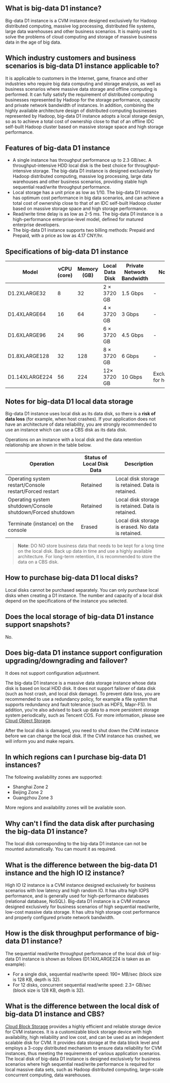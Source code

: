 
## What is big-data D1 instance?

Big-data D1 instance is a CVM instance designed exclusively for Hadoop distributed computing, massive log processing, distributed file systems, large data warehouses and other business scenarios. It is mainly used to solve the problems of cloud computing and storage of massive business data in the age of big data.



## Which industry customers and business scenarios is big-data D1 instance applicable to?

It is applicable to customers in the Internet, game, finance and other industries who require big data computing and storage analysis, as well as business scenarios where massive data storage and offline computing is performed. It can fully satisfy the requirement of distributed computing businesses represented by Hadoop for the storage performance, capacity and private network bandwidth of instances.
In addition, combining the highly available architecture design of distributed computing businesses represented by Hadoop, big-data D1 instance adopts a local storage design, so as to achieve a total cost of ownership close to that of an offline IDC self-built Hadoop cluster based on massive storage space and high storage performance.

## Features of big-data D1 instance


* A single instance has throughput performance up to 2.3 GB/sec. A throughput-intensive HDD local disk is the best choice for throughput-intensive storage. The big-data D1 instance is designed exclusively for Hadoop distributed computing, massive log processing, large data warehouses and other business scenarios, providing stable high sequential read/write throughput performance.
* Local storage has a unit price as low as 1/10. The big-data D1 instance has optimum cost performance in big data scenarios, and can achieve a total cost of ownership close to that of an IDC self-built Hadoop cluster based on massive storage space and high storage performance.
* Read/write time delay is as low as 2-5 ms. The big-data D1 instance is a high-performance enterprise-level model, defined for matured enterprise developers.
* The big-data D1 instance supports two billing methods: Prepaid and Prepaid, with a price as low as 4.17 CNY/hr.

## Specifications of big-data D1 instance

| Model | vCPU (core) | Memory (GB) | Local Data Disk | Private Network Bandwidth | Note |
|-------|----|------|------|------|------|
| D1.2XLARGE32 | 8 | 32 | 2 × 3720 GB | 1.5 Gbps | - |
| D1.4XLARGE64 | 16 | 64 | 4 × 3720 GB | 3 Gbps | - |
| D1.6XLARGE96 | 24 | 96 | 6 × 3720 GB | 4.5 Gbps | - |
| D1.8XLARGE128 | 32 | 128 | 8 × 3720 GB | 6 Gbps | - |
| D1.14XLARGE224 | 56 | 224 | 12× 3720 GB | 10 Gbps | Exclusive for host |



## Notes for big-data D1 local data storage


Big-data D1 instance uses local disk as its data disk, so there is a **risk of data loss** (for example, when host crashes). If your application does not have an architecture of data reliability, you are strongly recommended to use an instance which can use a CBS disk as its data disk.

Operations on an instance with a local disk and the data retention relationship are shown in the table below.


| Operation | Status of Local Disk Data | Description |
|------|-----|-----|
| Operating system restart/Console restart/Forced restart | Retained | Local disk storage is retained. Data is retained. |
| Operating system shutdown/Console shutdown/Forced shutdown | Retained | Local disk storage is retained. Data is retained. |
| Terminate (instance) on the console | Erased | Local disk storage is erased. No data is retained. |

> **Note**:
DO NO store business data that needs to be kept for a long time on the local disk. Back up data in time and use a highly available architecture. For long-term retention, it is recommended to store the data on a CBS disk.

## How to purchase big-data D1 local disks?

Local disks cannot be purchased separately. You can only purchase local disks when creating a D1 instance. The number and capacity of a local disk depend on the specifications of the instance you selected.

## Does the local storage of big-data D1 instance support snapshots?
No.

## Does big-data D1 instance support configuration upgrading/downgrading and failover?

It does not support configuration adjustment.

The big-data D1 instance is a massive data storage instance whose data disk is based on local HDD disk. It does not support failover of data disk (such as host crash, and local disk damage). To prevent data loss, you are recommended to use a redundancy policy, for example a file system that supports redundancy and fault tolerance (such as HDFS, Mapr-FS). In addition, you're also advised to back up data to a more persistent storage system periodically, such as Tencent COS. For more information, please see [Cloud Object Storage](/document/product/436).

After the local disk is damaged, you need to shut down the CVM instance before we can change the local disk. If the CVM instance has crashed, we will inform you and make repairs.


## In which regions can I purchase big-data D1 instances?

The following availability zones are supported:

* Shanghai Zone 2
* Beijing Zone 2
* Guangzhou Zone 3

More regions and availability zones will be available soon.

## Why can't I find the data disk after purchasing the big-data D1 instance?

The local disk corresponding to the big-data D1 instance can not be mounted automatically. You can mount it as required.

## What is the difference between the big-data D1 instance and the high IO I2 instance?

High IO I2 instance is a CVM instance designed exclusively for business scenarios with low latency and high random IO. It has ultra high IOPS performance, and is generally used for high-performance databases (relational database, NoSQL). Big-data D1 instance is a CVM instance designed exclusively for business scenarios of high sequential read/write, low-cost massive data storage. It has ultra high storage cost performance and properly configured private network bandwidth.

## How is the disk throughput performance of big-data D1 instance?

The sequential read/write throughput performance of the local disk of big-data D1 instance is shown as follows (D1.14XLARGE224 is taken as an example):
 
* For a single disk, sequential read/write speed: 190+ MB/sec (block size is 128 KB, depth is 32).
* For 12 disks, concurrent sequential read/write speed: 2.3+ GB/sec (block size is 128 KB, depth is 32).

## What is the difference between the local disk of big-data D1 instance and CBS?

[Cloud Block Storage](/document/product/362) provides a highly efficient and reliable storage device for CVM instances. It is a customizable block storage device with high availability, high reliability and low cost, and can be used as an independent scalable disk for CVM. It provides data storage at the data block level and employs a 3-copy distributed mechanism to ensure data reliability for CVM instances, thus meeting the requirements of various application scenarios. The local disk of big-data D1 instance is designed exclusively for business scenarios where high sequential read/write performance is required for local massive data sets, such as Hadoop distributed computing, large-scale concurrent computing, data warehouses.


